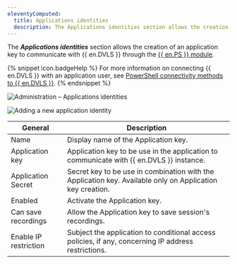 ```yaml
---
eleventyComputed:
  title: Applications identities
  description: The Applications identities section allows the creation of an application key to communicate with {{ en.DVLS }} through the {{ en.PS }} module.
---
```

The ***Applications identities*** section allows the creation of an application key to communicate with {{ en.DVLS }} through the [{{ en.PS }} module](https://www.powershellgallery.com/packages/Devolutions.PowerShell/).

{% snippet icon.badgeHelp %}
For more information on connecting {{ en.DVLS }} with an application user, see [PowerShell connectivity methods to {{ en.DVLS }}](/kb/devolutions-powershell/devolutions-server/powershell-connectivity/).
{% endsnippet %}

![Administration – Applications identities](https://cdnweb.devolutions.net/docs/en/server/DVLS6023_2024_1.png)

![Adding a new application identity](https://cdnweb.devolutions.net/docs/en/server/DVLS6022_2024_1.png)

| General               | Description                                                                                               |
|-----------------------|-----------------------------------------------------------------------------------------------------------|
| Name                  | Display name of the Application key.                                                                      |
| Application key       | Application key to be use in the application to communicate with {{ en.DVLS }} instance.                  |
| Application Secret    | Secret key to be use in combination with the Application key. Available only on Application key creation. |
| Enabled               | Activate the Application key.                                                                             |
| Can save recordings   | Allow the Application key to save session's recordings.                                                   |
| Enable IP restriction | Subject the application to conditional access policies, if any, concerning IP address restrictions.       |
